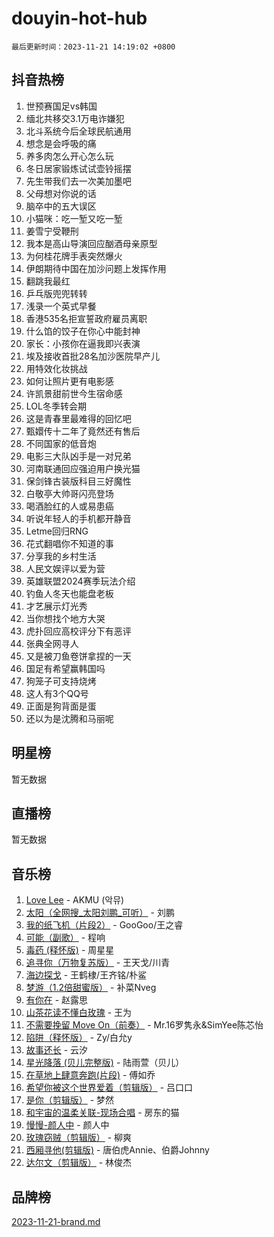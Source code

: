 # douyin-hot-hub

`最后更新时间：2023-11-21 14:19:02 +0800`

## 抖音热榜

1. 世预赛国足vs韩国
1. 缅北共移交3.1万电诈嫌犯
1. 北斗系统今后全球民航通用
1. 想念是会呼吸的痛
1. 养多肉怎么开心怎么玩
1. 冬日居家锻炼试试壶铃摇摆
1. 先生带我们去一次美加墨吧
1. 父母想对你说的话
1. 脑卒中的五大误区
1. 小猫咪：吃一堑又吃一堑
1. 姜雪宁受鞭刑
1. 我本是高山导演回应酗酒母亲原型
1. 为何桂花牌手表突然爆火
1. 伊朗期待中国在加沙问题上发挥作用
1. 翻跳我最红
1. 乒乓版兜兜转转
1. 浅录一个英式早餐
1. 香港535名拒宣誓政府雇员离职
1. 什么馅的饺子在你心中能封神
1. 家长：小孩你在逼我即兴表演
1. 埃及接收首批28名加沙医院早产儿
1. 用特效化妆挑战
1. 如何让照片更有电影感
1. 许凯景甜前世今生宿命感
1. LOL冬季转会期
1. 这是青春里最难得的回忆吧
1. 甄嬛传十二年了竟然还有售后
1. 不同国家的低音炮
1. 电影三大队凶手是一对兄弟
1. 河南联通回应强迫用户换光猫
1. 保剑锋古装版科目三好魔性
1. 白敬亭大帅哥闪亮登场
1. 喝酒脸红的人或易患癌
1. 听说年轻人的手机都开静音
1. Letme回归RNG
1. 花式翻唱你不知道的事
1. 分享我的乡村生活
1. 人民文娱评以爱为营
1. 英雄联盟2024赛季玩法介绍
1. 钓鱼人冬天也能盘老板
1. 才艺展示灯光秀
1. 当你想找个地方大哭
1. 虎扑回应高校评分下有恶评
1. 张典全网寻人
1. 又是被刀鱼卷饼拿捏的一天
1. 国足有希望赢韩国吗
1. 狗笼子可支持烧烤
1. 这人有3个QQ号
1. 正面是狗背面是蛋
1. 还以为是沈腾和马丽呢

## 明星榜

暂无数据

## 直播榜

暂无数据

## 音乐榜

1. [Love Lee](https://sf3-cdn-tos.douyinstatic.com/obj/tos-cn-ve-2774/o05GbkJGbCBTdDnMtB0fwOYgkeZp23vrWQDQBS) - AKMU (악뮤)
1. [太阳（全网搜_太阳刘鹏_可听）](https://sf6-cdn-tos.douyinstatic.com/obj/tos-cn-ve-2774/ogWbyIQnlBFImVbeDocRdCIYtBHlbJXgfZMvgz) - 刘鹏
1. [我的纸飞机（片段2）](https://sf6-cdn-tos.douyinstatic.com/obj/tos-cn-ve-2774/oM2ZrKcg2CD5AeRB2gkeXOFB1IxAGJdZPazYHf) - GooGoo/王之睿
1. [可能（副歌）](https://sf6-cdn-tos.douyinstatic.com/obj/tos-cn-ve-2774/cde1731888894259b333569393c2fb51) - 程响
1. [毒药 (释怀版)](https://sf3-cdn-tos.douyinstatic.com/obj/tos-cn-ve-2774/oYILMEAzspdZBIzy4frJNB8ZHPHWAhiwowd4Ad) - 周星星
1. [追寻你（万物复苏版）](https://sf6-cdn-tos.douyinstatic.com/obj/tos-cn-ve-2774/oYeAZJsbjIDit9APmBg8u6uDUQnHmoCf3gbo74) - 王天戈/川青
1. [海边探戈](https://sf6-cdn-tos.douyinstatic.com/obj/tos-cn-ve-2774/os9gE0VQCGqt6VQkZDyBBYvfSDY0QFe3vVmubn) - 王鹤棣/王齐铭/朴鲨
1. [梦游（1.2倍甜蜜版）](https://sf3-cdn-tos.douyinstatic.com/obj/tos-cn-ve-2774/o4gyAUm8hwufoEABmwVIiQtHsFuGzAEEWtNMzo) - 补菜Nveg
1. [有你在](https://sf3-cdn-tos.douyinstatic.com/obj/tos-cn-ve-2774/o8zImmNsI8B0yfAW5FKAB1oBhkMAlIrwsZEi1V) - 赵露思
1. [山茶花读不懂白玫瑰](https://sf6-cdn-tos.douyinstatic.com/obj/tos-cn-ve-2774/osfn8B7DktrRHEPJgPCfDbw7QDQEkwC16BxZg9) - 王为
1. [不需要挽留 Move On（前奏）](https://sf3-cdn-tos.douyinstatic.com/obj/tos-cn-ve-2774/ooCBhgCCkF4nExzQL9WZSUbitfA8IsDkgQIYhe) - Mr.16罗隽永&SimYee陈芯怡
1. [陷阱（释怀版）](https://sf6-cdn-tos.douyinstatic.com/obj/tos-cn-ve-2774/oE8C21LeZrzKLDFfQYgMzx4GAIHageG5IzayY7) - Zy/白允y
1. [故事还长](https://sf3-cdn-tos.douyinstatic.com/obj/tos-cn-ve-2774/30a26758c8594f0ab81ac675c33ee2c5) - 云汐
1. [星光降落 (贝儿完整版)](https://sf6-cdn-tos.douyinstatic.com/obj/tos-cn-ve-2774/okwB9hAwyAtsFFkFBzAX1hOOfQuIoMNs0W2Mwr) - 陆雨萱（贝儿）
1. [在草地上肆意奔跑(片段)](https://sf6-cdn-tos.douyinstatic.com/obj/tos-cn-ve-2774/8831d494742f45dabdfa8adb8b817259) - 傅如乔
1. [希望你被这个世界爱着（剪辑版）](https://sf6-cdn-tos.douyinstatic.com/obj/tos-cn-ve-2774/oo4H3BfEygN7l7bQaMBOZHCQ1eI4FqtED5skQ2) - 吕口口
1. [是你（剪辑版）](https://sf3-cdn-tos.douyinstatic.com/obj/tos-cn-ve-2774/46019dae783c4c969944217fe1cfafc4) - 梦然
1. [和宇宙的温柔关联-现场合唱](https://sf6-cdn-tos.douyinstatic.com/obj/tos-cn-ve-2774/o0hONGDYQBgk0e5bqDeQOonVmncA6tC2nBwZLT) - 房东的猫
1. [慢慢-颜人中](https://sf6-cdn-tos.douyinstatic.com/obj/tos-cn-ve-2774/ocjHNfBXdBxQNC8ZGAeoLMFTUgtBg8bkExunDC) - 颜人中
1. [玫瑰窃贼（剪辑版）](https://sf6-cdn-tos.douyinstatic.com/obj/tos-cn-ve-2774/oMqAsB3ixIhSWqAJOAwf3a0hU2zKJLBolQtFlI) - 柳爽
1. [西厢寻他(剪辑版)](https://sf3-cdn-tos.douyinstatic.com/obj/tos-cn-ve-2774/oUsAVfAQKlRNxEv5qxvIB8o5qmIWUcXbzJKJhw) - 唐伯虎Annie、伯爵Johnny
1. [达尔文（剪辑版）](https://sf6-cdn-tos.douyinstatic.com/obj/tos-cn-ve-2774/oQuPQQmEgnCeZsgKQ78VBZjNVtegzBGpoSbQPD) - 林俊杰

## 品牌榜

[2023-11-21-brand.md](2023-11-21-brand.md)
